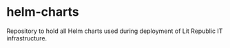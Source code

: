 # helm-charts
Repository to hold all Helm charts used during deployment of Lit Republic IT infrastructure.
